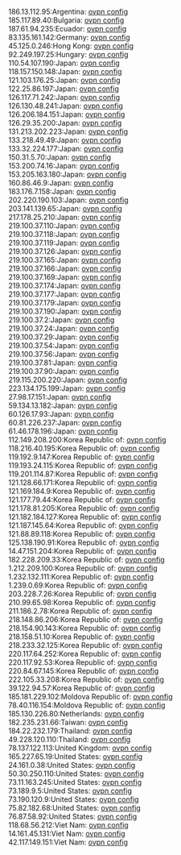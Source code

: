 186.13.112.95:Argentina: [ovpn config](vpn/186_13_112_95.ovpn)  
185.117.89.40:Bulgaria: [ovpn config](vpn/185_117_89_40.ovpn)  
187.61.94.235:Ecuador: [ovpn config](vpn/187_61_94_235.ovpn)  
83.135.161.142:Germany: [ovpn config](vpn/83_135_161_142.ovpn)  
45.125.0.246:Hong Kong: [ovpn config](vpn/45_125_0_246.ovpn)  
92.249.197.25:Hungary: [ovpn config](vpn/92_249_197_25.ovpn)  
110.54.107.190:Japan: [ovpn config](vpn/110_54_107_190.ovpn)  
118.157.150.148:Japan: [ovpn config](vpn/118_157_150_148.ovpn)  
121.103.176.25:Japan: [ovpn config](vpn/121_103_176_25.ovpn)  
122.25.86.197:Japan: [ovpn config](vpn/122_25_86_197.ovpn)  
126.117.71.242:Japan: [ovpn config](vpn/126_117_71_242.ovpn)  
126.130.48.241:Japan: [ovpn config](vpn/126_130_48_241.ovpn)  
126.206.184.151:Japan: [ovpn config](vpn/126_206_184_151.ovpn)  
126.29.35.200:Japan: [ovpn config](vpn/126_29_35_200.ovpn)  
131.213.202.223:Japan: [ovpn config](vpn/131_213_202_223.ovpn)  
133.218.49.49:Japan: [ovpn config](vpn/133_218_49_49.ovpn)  
133.32.224.177:Japan: [ovpn config](vpn/133_32_224_177.ovpn)  
150.31.5.70:Japan: [ovpn config](vpn/150_31_5_70.ovpn)  
153.200.74.16:Japan: [ovpn config](vpn/153_200_74_16.ovpn)  
153.205.163.180:Japan: [ovpn config](vpn/153_205_163_180.ovpn)  
160.86.46.9:Japan: [ovpn config](vpn/160_86_46_9.ovpn)  
183.176.7.158:Japan: [ovpn config](vpn/183_176_7_158.ovpn)  
202.220.190.103:Japan: [ovpn config](vpn/202_220_190_103.ovpn)  
203.141.139.65:Japan: [ovpn config](vpn/203_141_139_65.ovpn)  
217.178.25.210:Japan: [ovpn config](vpn/217_178_25_210.ovpn)  
219.100.37.110:Japan: [ovpn config](vpn/219_100_37_110.ovpn)  
219.100.37.118:Japan: [ovpn config](vpn/219_100_37_118.ovpn)  
219.100.37.119:Japan: [ovpn config](vpn/219_100_37_119.ovpn)  
219.100.37.126:Japan: [ovpn config](vpn/219_100_37_126.ovpn)  
219.100.37.165:Japan: [ovpn config](vpn/219_100_37_165.ovpn)  
219.100.37.166:Japan: [ovpn config](vpn/219_100_37_166.ovpn)  
219.100.37.169:Japan: [ovpn config](vpn/219_100_37_169.ovpn)  
219.100.37.174:Japan: [ovpn config](vpn/219_100_37_174.ovpn)  
219.100.37.177:Japan: [ovpn config](vpn/219_100_37_177.ovpn)  
219.100.37.179:Japan: [ovpn config](vpn/219_100_37_179.ovpn)  
219.100.37.190:Japan: [ovpn config](vpn/219_100_37_190.ovpn)  
219.100.37.2:Japan: [ovpn config](vpn/219_100_37_2.ovpn)  
219.100.37.24:Japan: [ovpn config](vpn/219_100_37_24.ovpn)  
219.100.37.29:Japan: [ovpn config](vpn/219_100_37_29.ovpn)  
219.100.37.54:Japan: [ovpn config](vpn/219_100_37_54.ovpn)  
219.100.37.56:Japan: [ovpn config](vpn/219_100_37_56.ovpn)  
219.100.37.81:Japan: [ovpn config](vpn/219_100_37_81.ovpn)  
219.100.37.90:Japan: [ovpn config](vpn/219_100_37_90.ovpn)  
219.115.200.220:Japan: [ovpn config](vpn/219_115_200_220.ovpn)  
223.134.175.199:Japan: [ovpn config](vpn/223_134_175_199.ovpn)  
27.98.17.151:Japan: [ovpn config](vpn/27_98_17_151.ovpn)  
59.134.13.182:Japan: [ovpn config](vpn/59_134_13_182.ovpn)  
60.126.17.93:Japan: [ovpn config](vpn/60_126_17_93.ovpn)  
60.81.226.237:Japan: [ovpn config](vpn/60_81_226_237.ovpn)  
61.46.178.196:Japan: [ovpn config](vpn/61_46_178_196.ovpn)  
112.149.208.200:Korea Republic of: [ovpn config](vpn/112_149_208_200.ovpn)  
118.216.40.195:Korea Republic of: [ovpn config](vpn/118_216_40_195.ovpn)  
119.192.9.147:Korea Republic of: [ovpn config](vpn/119_192_9_147.ovpn)  
119.193.24.115:Korea Republic of: [ovpn config](vpn/119_193_24_115.ovpn)  
119.201.114.87:Korea Republic of: [ovpn config](vpn/119_201_114_87.ovpn)  
121.128.66.171:Korea Republic of: [ovpn config](vpn/121_128_66_171.ovpn)  
121.169.184.9:Korea Republic of: [ovpn config](vpn/121_169_184_9.ovpn)  
121.177.79.44:Korea Republic of: [ovpn config](vpn/121_177_79_44.ovpn)  
121.178.81.205:Korea Republic of: [ovpn config](vpn/121_178_81_205.ovpn)  
121.182.184.127:Korea Republic of: [ovpn config](vpn/121_182_184_127.ovpn)  
121.187.145.64:Korea Republic of: [ovpn config](vpn/121_187_145_64.ovpn)  
121.88.89.118:Korea Republic of: [ovpn config](vpn/121_88_89_118.ovpn)  
125.138.190.91:Korea Republic of: [ovpn config](vpn/125_138_190_91.ovpn)  
14.47.151.204:Korea Republic of: [ovpn config](vpn/14_47_151_204.ovpn)  
182.228.209.33:Korea Republic of: [ovpn config](vpn/182_228_209_33.ovpn)  
1.212.209.100:Korea Republic of: [ovpn config](vpn/1_212_209_100.ovpn)  
1.232.132.111:Korea Republic of: [ovpn config](vpn/1_232_132_111.ovpn)  
1.239.0.69:Korea Republic of: [ovpn config](vpn/1_239_0_69.ovpn)  
203.228.7.26:Korea Republic of: [ovpn config](vpn/203_228_7_26.ovpn)  
210.99.65.98:Korea Republic of: [ovpn config](vpn/210_99_65_98.ovpn)  
211.186.2.78:Korea Republic of: [ovpn config](vpn/211_186_2_78.ovpn)  
218.148.86.206:Korea Republic of: [ovpn config](vpn/218_148_86_206.ovpn)  
218.154.90.143:Korea Republic of: [ovpn config](vpn/218_154_90_143.ovpn)  
218.158.51.10:Korea Republic of: [ovpn config](vpn/218_158_51_10.ovpn)  
218.233.32.125:Korea Republic of: [ovpn config](vpn/218_233_32_125.ovpn)  
220.117.64.252:Korea Republic of: [ovpn config](vpn/220_117_64_252.ovpn)  
220.117.92.53:Korea Republic of: [ovpn config](vpn/220_117_92_53.ovpn)  
220.84.67.145:Korea Republic of: [ovpn config](vpn/220_84_67_145.ovpn)  
222.105.33.208:Korea Republic of: [ovpn config](vpn/222_105_33_208.ovpn)  
39.122.94.57:Korea Republic of: [ovpn config](vpn/39_122_94_57.ovpn)  
185.181.229.102:Moldova Republic of: [ovpn config](vpn/185_181_229_102.ovpn)  
78.40.116.154:Moldova Republic of: [ovpn config](vpn/78_40_116_154.ovpn)  
185.130.226.80:Netherlands: [ovpn config](vpn/185_130_226_80.ovpn)  
182.235.231.66:Taiwan: [ovpn config](vpn/182_235_231_66.ovpn)  
184.22.232.179:Thailand: [ovpn config](vpn/184_22_232_179.ovpn)  
49.228.120.110:Thailand: [ovpn config](vpn/49_228_120_110.ovpn)  
78.137.122.113:United Kingdom: [ovpn config](vpn/78_137_122_113.ovpn)  
165.227.65.19:United States: [ovpn config](vpn/165_227_65_19.ovpn)  
24.161.0.38:United States: [ovpn config](vpn/24_161_0_38.ovpn)  
50.30.250.110:United States: [ovpn config](vpn/50_30_250_110.ovpn)  
73.11.163.245:United States: [ovpn config](vpn/73_11_163_245.ovpn)  
73.189.9.5:United States: [ovpn config](vpn/73_189_9_5.ovpn)  
73.190.120.9:United States: [ovpn config](vpn/73_190_120_9.ovpn)  
75.82.182.68:United States: [ovpn config](vpn/75_82_182_68.ovpn)  
76.87.58.92:United States: [ovpn config](vpn/76_87_58_92.ovpn)  
118.68.56.212:Viet Nam: [ovpn config](vpn/118_68_56_212.ovpn)  
14.161.45.131:Viet Nam: [ovpn config](vpn/14_161_45_131.ovpn)  
42.117.149.151:Viet Nam: [ovpn config](vpn/42_117_149_151.ovpn)  
